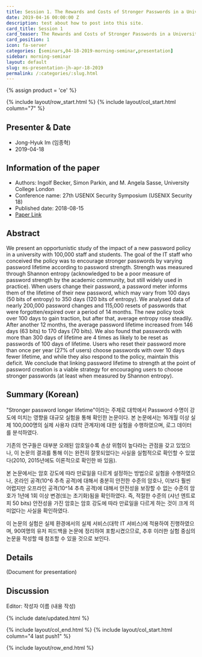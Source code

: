 ```yaml
---
title: Session 1. The Rewards and Costs of Stronger Passwords in a University Linking Password Lifetime to Strength
date: 2019-04-16 00:00:00 Z
description: test about how to post into this site. 
card_title: Session 1
card_teaser: The Rewards and Costs of Stronger Passwords in a University Linking Password Lifetime to Strength
card_position: 1
icon: fa-server
categories: [seminars,04-18-2019-morning-seminar,presentation]
sidebar: morning-seminar
layout: default
slug: ms-presentation-jh-apr-18-2019
permalink: /:categories/:slug.html
---
```


{% assign product = 'ce' %}

{% include layout/row_start.html %}
{% include layout/col_start.html column="7" %}

## Presenter & Date
+ Jong-Hyuk Im (임종혁)
+ 2019-04-18

## Information of the paper
+ Authors: Ingolf Becker, Simon Parkin, and M. Angela Sasse, University College London
+ Conference name: 27th USENIX Security Symposium (USENIX Security 18)
+ Published date: 2018-08-15
+ [Paper Link](https://www.usenix.org/system/files/conference/usenixsecurity18/sec18-becker.pdf)

## Abstract
We present an opportunistic study of the impact of a new password policy in a university with 100,000 staff and students. The goal of the IT staff who conceived the policy was to encourage stronger passwords by varying password lifetime according to password strength. Strength was measured through Shannon entropy (acknowledged to be a poor measure of password strength by the academic community, but still widely used in practice). When users change their password, a password meter informs them of the lifetime of their new password, which may vary from 100 days (50 bits of entropy) to 350 days (120 bits of entropy).
We analysed data of nearly 200,000 password changes and 115,000 resets of passwords that were forgotten/expired over a period of 14 months. The new policy took over 100 days to gain traction, but after that, average entropy rose steadily. After another 12 months, the average password lifetime increased from 146 days (63 bits) to 170 days (70 bits).
We also found that passwords with more than 300 days of lifetime are 4 times as likely to be reset as passwords of 100 days of lifetime. Users who reset their password more than once per year (27% of users) choose passwords with over 10 days fewer lifetime, and while they also respond to the policy, maintain this deficit.
We conclude that linking password lifetime to strength at the point of password creation is a viable strategy for encouraging users to choose stronger passwords (at least when measured by Shannon entropy).

## Summary (Korean)
"Stronger password longer lifetime"이라는 주제로 대학에서 Password 수명이 강도에 미치는 영향을 대규모 실험을 통해 확인한 논문이다. 본 논문에서는 16개월 이상 실제 100,000명의 실제 사용자 (대학 관계자)에 대한 실험을 수행하였으며, 로그 데이터를 분석하였다. 

기존의 연구들은 대부분 오래된 암호일수록 손상 위험이 높다라는 관점을 갖고 있었으나, 이 논문의 결과를 통해 이는 완전히 잘못되었다는 사실을 실험적으로 확인할 수 있었다(2010, 2015년에도 이론적으로 확인한 바 있음). 

본 논문에서는 암호 강도에 따라 만료일을 다르게 설정하는 방법으로 실험을 수행하였으나, 온라인 공격(10^6 추측 공격)에 대해서 충분히 안전한 수준의 암호나, 이보다 훨씬 어렵지만 오프라인 공격(10^14 추측 공격)에 대해서 안전성을 보장할 수 없는 수준의 암호가 1년에 1회 이상 변경(또는 초기화)됨을 확인하였다. 즉, 적절한 수준의 (샤넌 엔트로피 50 bits) 안전성을 가진 암호는 암호 강도에 따라 만료일을 다르게 하는 것이 크게 의미없다는 사실을 확인하였다.

이 논문의 실험은 실제 환경에서의 실제 서비스(대학 IT 서비스)에 적용하여 진행하였으며, 90여명의 유저 피드백을 논문에 정리하여 포함시켰으므로, 추후 이러한 실험 중심의 논문을 작성할 때 참조할 수 있을 것으로 보인다.

## Details
(Document for presentation)

## Discussion
Editor: 작성자 이름
(내용 작성)


{% include date/updated.html %}

{% include layout/col_end.html %}
{% include layout/col_start.html column="4 last push1" %}

{% include layout/row_end.html %}
